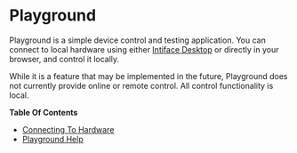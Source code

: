 # Playground

Playground is a simple device control and testing application. You can
connect to local hardware using either [Intiface
Desktop](https://intiface.com/desktop) or directly in your browser,
and control it locally.

While it is a feature that may be implemented in the future,
Playground does not currently provide online or remote control. All
control functionality is local.

**Table Of Contents**

- [Connecting To Hardware](#connecting-to-hardware)
- [Playground Help](#playground-help)
